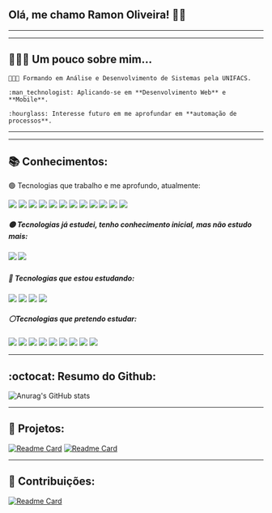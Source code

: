 ## Olá, me chamo **Ramon Oliveira**! 👋🏽

------

------

## 👨🏾‍🦱 Um pouco sobre mim...

	👨🏽‍🎓 Formando em Análise e Desenvolvimento de Sistemas pela UNIFACS.
	
	:man_technologist: Aplicando-se em **Desenvolvimento Web** e **Mobile**.
	
	:hourglass: Interesse futuro em me aprofundar em **automação de processos**.

------

------



## :books: Conhecimentos: 

 :green_circle: Tecnologias que trabalho e me aprofundo, atualmente:

![](https://img.shields.io/badge/HTML5-E34F26?style=for-the-badge&logo=html5&logoColor=white) ![](https://img.shields.io/badge/CSS3-1572B6?style=for-the-badge&logo=css3&logoColor=white) ![](https://img.shields.io/badge/Sass-CC6699?style=for-the-badge&logo=sass&logoColor=white) ![](https://img.shields.io/badge/Bootstrap-563D7C?style=for-the-badge&logo=bootstrap&logoColor=white) ![](https://img.shields.io/badge/JavaScript-323330?style=for-the-badge&logo=javascript&logoColor=F7DF1E) ![](https://img.shields.io/badge/jQuery-0769AD?style=for-the-badge&logo=jquery&logoColor=white) ![](https://img.shields.io/badge/MySQL-00000F?style=for-the-badge&logo=mysql&logoColor=white) ![](https://img.shields.io/badge/React_Native-20232A?style=for-the-badge&logo=react&logoColor=61DAFB) ![](https://img.shields.io/badge/Expo-1B1F23?style=for-the-badge&logo=expo&logoColor=white) ![](https://img.shields.io/badge/Git-F05032?style=for-the-badge&logo=git&logoColor=white) ![](https://img.shields.io/badge/firebase-ffca28?style=for-the-badge&logo=firebase&logoColor=black) ![](https://img.shields.io/badge/Adobe-Photoshop-31A8FF?style=for-the-badge&logo=Adobe-Photoshop&labelColor=0a446b&logoWidth=15)

##### :yellow_circle: Tecnologias já estudei, tenho conhecimento inicial, mas não estudo mais:

##### ![](https://img.shields.io/badge/PHP-777BB4?style=for-the-badge&logo=php&logoColor=white) ![](https://img.shields.io/badge/PostgreSQL-316192?style=for-the-badge&logo=postgresql&logoColor=white)

##### :large_blue_circle: Tecnologias que estou estudando:

![](https://img.shields.io/badge/Python-3776AB?style=for-the-badge&logo=python&logoColor=white) ![](https://img.shields.io/badge/SQLite-07405E?style=for-the-badge&logo=sqlite&logoColor=white) ![](https://img.shields.io/badge/React-20232A?style=for-the-badge&logo=react&logoColor=61DAFB) ![](https://img.shields.io/badge/Wordpress-21759B?style=for-the-badge&logo=wordpress&logoColor=white)

##### :white_circle:Tecnologias que pretendo estudar: 

![](https://img.shields.io/badge/TypeScript-007ACC?style=for-the-badge&logo=typescript&logoColor=white) ![](https://img.shields.io/badge/Dart-0175C2?style=for-the-badge&logo=dart&logoColor=white) ![](https://img.shields.io/badge/Pandas-2C2D72?style=for-the-badge&logo=pandas&logoColor=white) ![](https://img.shields.io/badge/MongoDB-white?style=for-the-badge&logo=mongodb&logoColor=4EA94B) ![](https://img.shields.io/badge/Flutter-02569B?style=for-the-badge&logo=flutter&logoColor=white) ![](https://img.shields.io/badge/Electron-2B2E3A?style=for-the-badge&logo=electron&logoColor=9FEAF9) ![](https://img.shields.io/badge/Vue.js-35495E?style=for-the-badge&logo=vuedotjs&logoColor=4FC08D) ![](https://img.shields.io/badge/next.js-000000?style=for-the-badge&logo=nextdotjs&logoColor=white) ![](https://img.shields.io/badge/Amazon_AWS-232F3E?style=for-the-badge&logo=amazon-aws&logoColor=white)



------

## :octocat: Resumo do Github:

![Anurag's GitHub stats](https://github-readme-stats.vercel.app/api?username=im-ramon&show_icons=true&theme=gotham)



------

## :hammer: Projetos:

[![Readme Card](https://github-readme-stats.vercel.app/api/pin/?username=im-ramon&repo=sigelo-app&theme=gotham)](https://github.com/im-ramon/sigelo-app) [![Readme Card](https://github-readme-stats.vercel.app/api/pin/?username=im-ramon&repo=sigelo-pass&theme=gotham)](https://github.com/im-ramon/sigelo-pass) 



------

## 🚀 Contribuições:

[![Readme Card](https://github-readme-stats.vercel.app/api/pin/?username=im-ramon&repo=opencartbrasil&theme=gotham)](https://github.com/opencartbrasil/opencartbrasil)

